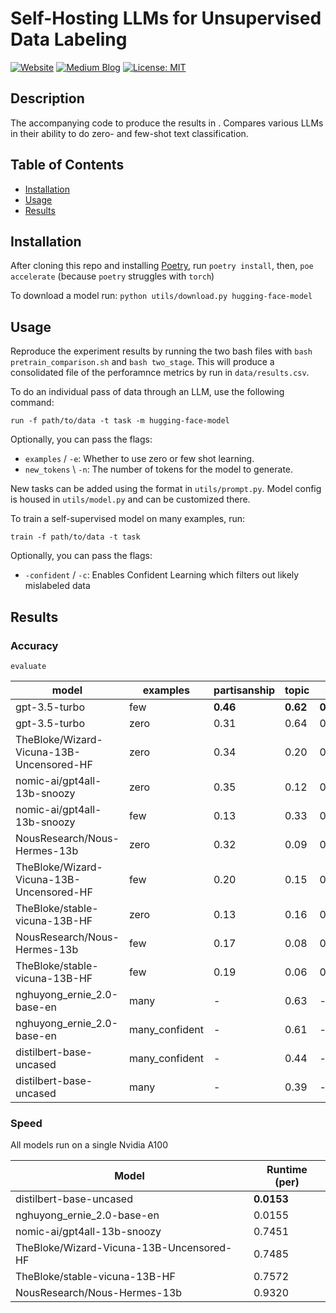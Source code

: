 # Self-Hosting LLMs for Unsupervised Data Labeling

<!---
[![lint](https://github.com/CybersecurityForDemocracy/llm-classifier/actions/workflows/lint.yml/badge.svg)](https://github.com/CybersecurityForDemocracy/llm-classifier/actions/workflows/lint.yml)
[![test](https://github.com/CybersecurityForDemocracy/llm-classifier/actions/workflows/test.yml/badge.svg)](https://github.com/CybersecurityForDemocracy/llm-classifier/actions/workflows/test.yml)
[![Repo Size](https://img.shields.io/github/repo-size/CybersecurityForDemocracy/llm-classifie/badge.svg)](https://img.shields.io/github/repo-size/CybersecurityForDemocracy/llm-classifier)
-->
[![Website](https://img.shields.io/badge/Website-Cybersecurity%20For%20Democracy-blueviolet)](https://cybersecurityfordemocracy.org/)
[![Medium Blog](https://img.shields.io/badge/Medium-Cybersecurity%20For%20Democracy-blueviolet)](https://medium.com/p/9b5614b4f46d)
[![License: MIT](https://img.shields.io/badge/License-MIT-yellow.svg)](https://opensource.org/licenses/MIT)

## Description

The accompanying code to produce the results in [](https://medium.com/p/9b5614b4f46d). Compares various LLMs in their ability to do zero- and few-shot text classification.

## Table of Contents


- [Installation](#installation)
- [Usage](#usage)
- [Results](#results)


## Installation

After cloning this repo and installing [Poetry](https://python-poetry.org/docs/#installation), run `poetry install`, then, `poe accelerate` (because `poetry` struggles with `torch`)

To download a model run: `python utils/download.py hugging-face-model`

## Usage

Reproduce the experiment results by running the two bash files with `bash pretrain_comparison.sh` and `bash two_stage`. 
This will produce a consolidated file of the perforamnce metrics by run in `data/results.csv`.

To do an individual pass of data through an LLM, use the following command:

`run -f path/to/data -t task -m hugging-face-model`

Optionally, you can pass the flags:

- `examples` / `-e`: Whether to use zero or few shot learning.
- `new_tokens` \ `-n`: The number of tokens for the model to generate.


New tasks can be added using the format in `utils/prompt.py`. Model config is housed in `utils/model.py` and can be customized there.


To train a self-supervised model on many examples, run:

`train -f path/to/data -t task`

Optionally, you can pass the flags:

- `-confident` / `-c`: Enables Confident Learning which filters out likely mislabeled data



## Results

### Accuracy

`evaluate`

| model | examples | partisanship |	topic | all	|
| --- | --- | --- |	--- | --- |
| gpt-3.5-turbo | few |	**0.46** | **0.62** | **0.54** |
| gpt-3.5-turbo| zero |	0.31 | 0.64 | 0.47 |
| TheBloke/Wizard-Vicuna-13B-Uncensored-HF | zero | 0.34 | 0.20 | 0.27 |
| nomic-ai/gpt4all-13b-snoozy |	zero | 0.35 | 0.12 | 0.23 |
| nomic-ai/gpt4all-13b-snoozy | few | 0.13 | 0.33 | 0.23 |
| NousResearch/Nous-Hermes-13b | zero | 0.32 | 0.09 | 0.20 |
| TheBloke/Wizard-Vicuna-13B-Uncensored-HF | few | 0.20 | 0.15 | 0.17 |
| TheBloke/stable-vicuna-13B-HF | zero | 0.13 | 0.16 | 0.14 |
| NousResearch/Nous-Hermes-13b | few | 0.17 | 0.08 | 0.13 |
| TheBloke/stable-vicuna-13B-HF | few | 0.19 | 0.06 | 0.13 |
| nghuyong_ernie_2.0-base-en | many | - | 0.63 | - |
| nghuyong_ernie_2.0-base-en  | many_confident | - | 0.61 | - |
| distilbert-base-uncased | many_confident | - | 0.44 | - |
| distilbert-base-uncased | many | - | 0.39 | - |

### Speed
All models run on a single Nvidia A100

| Model | Runtime (per) |
| --- | ---| 
| distilbert-base-uncased | **0.0153** |
| nghuyong_ernie_2.0-base-en  | 0.0155 |
| nomic-ai/gpt4all-13b-snoozy | 0.7451 |
| TheBloke/Wizard-Vicuna-13B-Uncensored-HF | 0.7485 |
| TheBloke/stable-vicuna-13B-HF | 0.7572 |
| NousResearch/Nous-Hermes-13b | 0.9320 |
